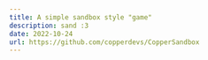 ```yaml
---
title: A simple sandbox style "game"
description: sand :3
date: 2022-10-24
url: https://github.com/copperdevs/CopperSandbox
---
```

